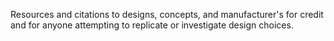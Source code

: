 Resources and citations to designs, concepts, and manufacturer's for credit and for anyone attempting to replicate or investigate design choices.
